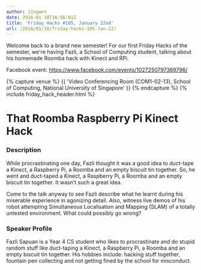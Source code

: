 ```yaml
---
author: Jingwen
date: 2016-01-18T16:56:01Z
title: 'Friday Hacks #105, January 22nd'
url: /2016/01/18/friday-hacks-105-Jan-22/
---
```


Welcome back to a brand new semester! For our first Friday Hacks of the semester, we're having Fazli, a School of Computing student, talking about his homemade Roomba hack with Kinect and RPi. 

Facebook event: https://www.facebook.com/events/1027250797369796/ 

{% capture venue %}
    {{ 'Video Conferencing Room (COM1-02-13), School of Computing, National University of Singapore' }}
{% endcapture %}
{% include friday_hack_header.html %}

# That Roomba Raspberry Pi Kinect Hack

### Description

While procrastinating one day, Fazli thought it was a good idea to duct-tape a Kinect, a Raspberry Pi, a Roomba and an empty biscuit tin together. So, he went and duct-taped a Kinect, a Raspberry Pi, a Roomba and an empty biscuit tin together. It wasn’t such a great idea.

Come to the talk anyway to see Fazli describe what he learnt during his miserable experience in agonizing detail. Also, witness live demos of his robot attempting Simultaneous Localisation and Mapping (SLAM) of a totally untested environment. What could possibly go wrong?

### Speaker Profile

Fazli Sapuan is a Year 4 CS student who likes to procrastinate and do stupid random stuff like duct-taping a Kinect, a Raspberry Pi, a Roomba and an empty biscuit tin together. His hobbies include: hacking stuff together, fountain pen collecting and not getting fined by the school for misconduct.